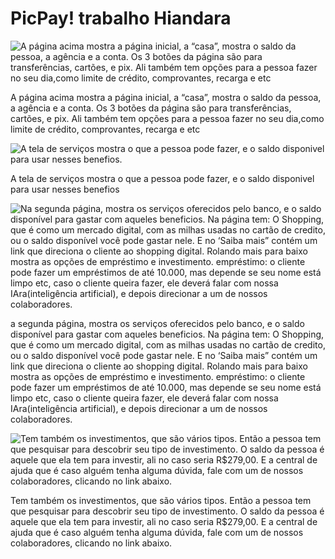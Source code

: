 # PicPay! trabalho Hiandara

![A página acima mostra a página inicial, a “casa”, mostra o saldo da pessoa, a agência e a conta. Os 3 botões da página são para transferências, cartões, e pix. Ali também tem opções para a pessoa fazer no seu dia,como limite de crédito, comprovantes, recarga e etc](./assets/images/tela%20inicial.jpeg)

A página acima mostra a página inicial, a “casa”, mostra o saldo da pessoa, a agência e a conta. Os 3 botões da página são para transferências, cartões, e pix. Ali também tem opções para a pessoa fazer no seu dia,como limite de crédito, comprovantes, recarga e etc

![A tela de serviços mostra o que a pessoa pode fazer, e o saldo disponivel para usar nesses benefios.](./assets/images/Captura%20de%20tela_25-4-2025_112817_localhost.jpeg)

A tela de serviços mostra o que a pessoa pode fazer, e o saldo disponivel para usar nesses benefios

![Na segunda página, mostra os serviços oferecidos pelo banco, e o saldo disponível para gastar com aqueles beneficios. 
Na página tem: 
O Shopping, que é como um mercado digital, com as milhas usadas no cartão de credito, ou o saldo disponível você pode gastar nele. E no ‘Saiba mais” contém um link que direciona o cliente ao shopping digital. Rolando mais para baixo mostra as opções de empréstimo e investimento.
empréstimo: o cliente pode fazer um empréstimos de até 10.000, mas depende se seu nome está limpo etc, caso o cliente queira fazer, ele deverá falar com nossa IAra(inteligência artificial), e depois direcionar a um de nossos colaboradores.
](./assets/images/captura.jpeg)

a segunda página, mostra os serviços oferecidos pelo banco, e o saldo disponível para gastar com aqueles beneficios. 
Na página tem: 
O Shopping, que é como um mercado digital, com as milhas usadas no cartão de credito, ou o saldo disponível você pode gastar nele. E no ‘Saiba mais” contém um link que direciona o cliente ao shopping digital. Rolando mais para baixo mostra as opções de empréstimo e investimento.
empréstimo: o cliente pode fazer um empréstimos de até 10.000, mas depende se seu nome está limpo etc, caso o cliente queira fazer, ele deverá falar com nossa IAra(inteligência artificial), e depois direcionar a um de nossos colaboradores.

![Tem também os investimentos, que são vários tipos. Então a pessoa tem que pesquisar para descobrir seu tipo de investimento. O saldo da pessoa é aquele que ela tem para investir, ali no caso seria R$279,00. E a central de ajuda que é caso alguém tenha alguma dúvida, fale com um de nossos colaboradores, clicando no link abaixo. ](./assets/images/seviços%202.png)

Tem também os investimentos, que são vários tipos. Então a pessoa tem que pesquisar para descobrir seu tipo de investimento. O saldo da pessoa é aquele que ela tem para investir, ali no caso seria R$279,00. E a central de ajuda que é caso alguém tenha alguma dúvida, fale com um de nossos colaboradores, clicando no link abaixo.

